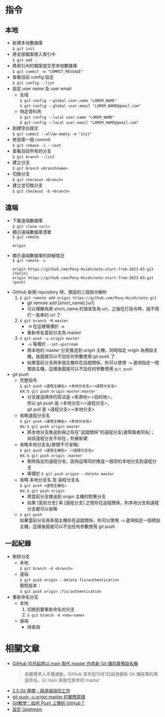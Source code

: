 # 指令
## 本地
- 新建本地數據庫  
  `$ git init`
- 將全部檔案移入索引中  
  `$ git add .`
- 將索引內的檔案提交至本地數據庫  
  `$ git commit -m "COMMIT_MESSAGE"`
- 查看目前 config 設定  
  `$ git config --list`
- 設定 user name 及 user email
  - 全域  
    `$ git config --global user.name "LOREM_NAME"`  
    `$ git config --global user.email "LOREM_NAME@gmail.com"`
  - 特定資料夾  
    `$ git config --local user.name "LOREM_NAME"`  
    `$ git config --local user.email "LOREM_NAME@gmail.com"`
- 創建空白提交  
  `$ git commit --allow-empty -m "init"`
- 修改第一個 commit  
  `$ git rebase -i --root`
- 查看目前所有的分支  
  `$ git branch --list`
- 建立分支  
  `$ git branch <branchname>`
- 切換分支  
  `$ git checkout <branch>`
- 建立並切換分支  
  `$ git checkout -b <branch>`
## 遠端
- 下載遠端數據庫  
  `$ git clone <url>`
- 顯示遠端數據庫清單  
  `$ git remote`
  ```
  origin
  ```
- 顯示遠端數據庫的詳細情況  
  `$ git remote -v`
  ```
  origin https://github.com/Pony-Hsieh/note-start-from-2023-03.git (fetch)
  origin https://github.com/Pony-Hsieh/note-start-from-2023-03.git (push)
  ```
- GitHub 新開 repository 時，預設的三個指令解析  
  1. `$ git remote add origin https://github.com/Pony-Hsieh/note.git`
     - git remote add [short_name] [url]
     - 可以理解為將 short_name 的值宣告為 url，之後在打指令時，就不用打一長串的 url 了
  2. `$ git branch -M master`
     - `-M` 在這裡等價於 `-m`
     - 重新命名當前分支為 master
  3. `$ git push -u origin master`
     - `-u` 等價於 `--set-upstream`
     - 將本地的 master 分支推送到 origin 主機，同時指定 origin 為預設主機，後面就可以不加任何參數使用 git push 了
     - 如果當前分支與多個主機存在追蹤關係，則可以使用 `-u` 選項指定一個預設主機，這樣後面就可以不加任何參數使用 `git push`
- git push
  - 完整指令  
    `$ git push <遠程主機名> <本地分支名>:<遠程分支名>`  
    ex: `$ git push origin master:master`
    - 分支推送順序的寫法是 <來源地>:<目的地>，  
      所以 git push 是 <本地分支>:<遠程分支>，  
      git pull 是 <遠程分支>:<本地分支>
  - 省略遠程分支名  
    `$ git push <遠程主機名> <本地分支名>`  
    ex: `$ git push origin master`  
      - 將本地分支推送到與之存在"追蹤關係"的遠程分支(通常兩者同名)；  
      如該遠程分支不存在，則被新建
  - 省略本地分支名(冒號不可省略)  
    `$ git push <遠程主機名> :<遠程分支名>`  
    ex: `$ git push origin :master`
      - 刪除指定的遠程分支，因為這等同於推送一個空的本地分支到遠程分支
      - 等價於 `$ git push origin --delete master`
  - 省略 本地分支名 及 遠程分支名  
    `$ git push <遠程主機名>`  
    ex: `$ git push origin`
    - 將當前分支推送到 origin 主機的對應分支
    - 如果 [當前分支] 與 [遠程分支] 之間存在追蹤關係，則本地分支和遠程分支都可以省略
  - `$ git push`  
    如果當前分支與多個主機存在追蹤關係，則可以使用 `-u` 選項指定一個預設主機，這樣後面就可以不加任何參數使用 git push
## 一起紀錄
- 刪除分支
  - 本地  
    `$ git branch -d <branch>`
  - 遠端  
    `$ git push origin --delete fix/authentication`  
    簡短版本：  
    `$ git push origin :fix/authentication`
- 重新命名分支
  - 本地
    1. 切換到要重新命名的分支
    2. `$ git branch -m <new-name>`
  - 遠端
    - 待查詢


# 相關文章
- [GitHub 10月起將以 main 取代 master 作為新 Git 儲存庫預設名稱](https://www.ithome.com.tw/news/140094)
  > 為響應黑人平權運動，GitHub 宣布從10月1日起改變新 Git 儲存庫的預設命名，以 main 來取代原本的 master
- [2.5 Git 基礎 - 與遠端協同工作](https://git-scm.com/book/zh-tw/v2/Git-%E5%9F%BA%E7%A4%8E-%E8%88%87%E9%81%A0%E7%AB%AF%E5%8D%94%E5%90%8C%E5%B7%A5%E4%BD%9C)
- [git push -u origin master 的實際原理](https://blog.51cto.com/feirenraoyuan/5270334)
- [Git教學：如何 Push 上傳到 GitHub？](https://gitbook.tw/chapters/github/push-to-github)
- [設定 Upstream](https://zlargon.gitbooks.io/git-tutorial/content/remote/upstream.html)